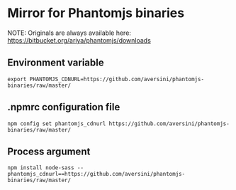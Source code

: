 # Mirror for Phantomjs binaries

NOTE: Originals are always available here: https://bitbucket.org/ariya/phantomjs/downloads

## Environment variable
`export PHANTOMJS_CDNURL=https://github.com/aversini/phantomjs-binaries/raw/master/`

## .npmrc configuration file
`npm config set phantomjs_cdnurl https://github.com/aversini/phantomjs-binaries/raw/master/`

## Process argument
`npm install node-sass --phantomjs_cdnurl==https://github.com/aversini/phantomjs-binaries/raw/master/`

